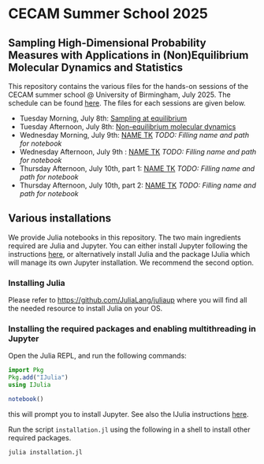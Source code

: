 # CECAM Summer School 2025
## Sampling High-Dimensional Probability Measures with Applications in (Non)Equilibrium Molecular Dynamics and Statistics

This repository contains the various files for the hands-on sessions of the CECAM summer school @ University of Birmingham, July 2025. The schedule can be found [here](https://www.cecam.org/workshop-details/summer-school-on-sampling-high-dimensional-probability-measures-with-applications-in-nonequilibrium-molecular-dynamics-and-statistics-1448).
The files for each sessions are given below.
* Tuesday Morning, July 8th: [Sampling at equilibrium](notebooks/equilibrium_sampling.ipynb)
* Tuesday Afternoon, July 8th: [Non-equilibrium molecular dynamics](notebooks/NEMD.ipynb)
* Wednesday Morning, July 9th: [NAME TK](notebooks/TK) *TODO: Filling name and path for notebook*
* Wednesday Afternoon, July 9th : [NAME TK](notebooks/TK) *TODO: Filling name and path for notebook*
* Thursday Afternoon, July 10th, part 1: [NAME TK](notebooks/TK) *TODO: Filling name and path for notebook*
*  Thursday Afternoon, July 10th, part 2: [NAME TK](notebooks/TK) *TODO: Filling name and path for notebook*

## Various installations
We provide Julia notebooks in this repository. The two main ingredients required are Julia and Jupyter. You can either install Jupyter following the instructions [here](https://jupyter.org/install), or alternatively install Julia and the package IJulia which will manage its own Jupyter installation. We recommend the second option.

### Installing Julia
Please refer to https://github.com/JuliaLang/juliaup where you will find all the needed resource to install Julia on your OS.

### Installing the required packages and enabling multithreading in Jupyter

Open the Julia REPL, and run the following commands:
```julia
import Pkg
Pkg.add("IJulia")
using IJulia

notebook()
```
this will prompt you to install Jupyter. See also the IJulia instructions [here](https://juliapackages.com/p/IJulia).

Run the script `installation.jl` using the following in a shell to install other required packages.
```bash
julia installation.jl
```
